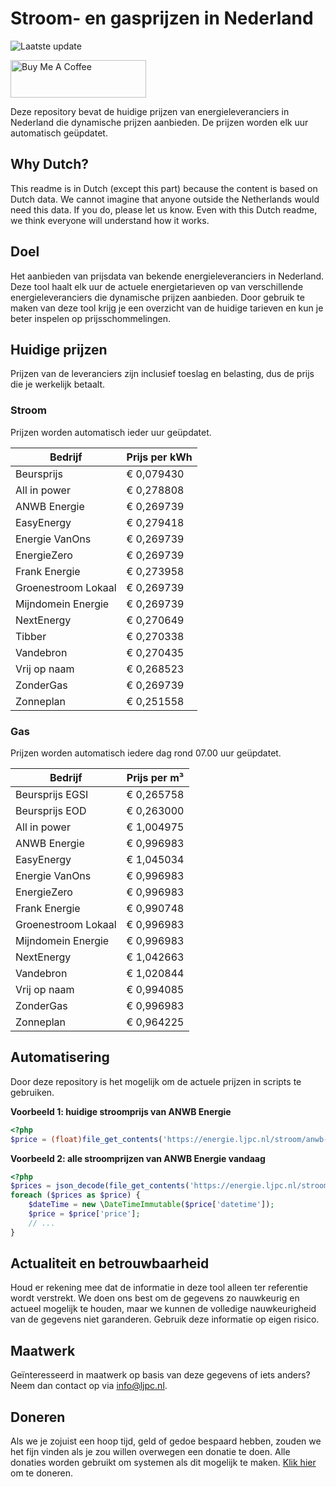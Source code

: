 # Stroom- en gasprijzen in Nederland

![Laatste update](https://img.shields.io/badge/laatste%20update-2023--06--10%2006%3A00%20CET-brightgreen)

<a href="https://www.buymeacoffee.com/Lars-" target="_blank"><img src="https://cdn.buymeacoffee.com/buttons/v2/default-orange.png" alt="Buy Me A Coffee" height="60" style="height: 60px !important;width: 217px !important;" ></a>

Deze repository bevat de huidige prijzen van energieleveranciers in Nederland die dynamische prijzen aanbieden. De prijzen worden elk uur automatisch geüpdatet.

## Why Dutch?

This readme is in Dutch (except this part) because the content is based on Dutch data. We cannot imagine that anyone outside the Netherlands would need this data. If you do, please let us know. Even with this Dutch readme, we think
everyone will understand how it works.

## Doel

Het aanbieden van prijsdata van bekende energieleveranciers in Nederland. Deze tool haalt elk uur de actuele energietarieven op van verschillende energieleveranciers die dynamische prijzen aanbieden. Door gebruik te maken van deze tool
krijg je een overzicht van de huidige tarieven en kun je beter inspelen op prijsschommelingen.

## Huidige prijzen

Prijzen van de leveranciers zijn inclusief toeslag en belasting, dus de prijs die je werkelijk betaalt.

### Stroom

Prijzen worden automatisch ieder uur geüpdatet.

 Bedrijf | Prijs per kWh 
---------|---------------
Beursprijs | € 0,079430
All in power | € 0,278808
ANWB Energie | € 0,269739
EasyEnergy | € 0,279418
Energie VanOns | € 0,269739
EnergieZero | € 0,269739
Frank Energie | € 0,273958
Groenestroom Lokaal | € 0,269739
Mijndomein Energie | € 0,269739
NextEnergy | € 0,270649
Tibber | € 0,270338
Vandebron | € 0,270435
Vrij op naam | € 0,268523
ZonderGas | € 0,269739
Zonneplan | € 0,251558


### Gas

Prijzen worden automatisch iedere dag rond 07.00 uur geüpdatet.

 Bedrijf | Prijs per m³ 
---------|--------------
Beursprijs EGSI | € 0,265758
Beursprijs EOD | € 0,263000
All in power | € 1,004975
ANWB Energie | € 0,996983
EasyEnergy | € 1,045034
Energie VanOns | € 0,996983
EnergieZero | € 0,996983
Frank Energie | € 0,990748
Groenestroom Lokaal | € 0,996983
Mijndomein Energie | € 0,996983
NextEnergy | € 1,042663
Vandebron | € 1,020844
Vrij op naam | € 0,994085
ZonderGas | € 0,996983
Zonneplan | € 0,964225


## Automatisering

Door deze repository is het mogelijk om de actuele prijzen in scripts te gebruiken.

**Voorbeeld 1: huidige stroomprijs van ANWB Energie**

```php
<?php
$price = (float)file_get_contents('https://energie.ljpc.nl/stroom/anwb-energie-nu.txt');

```

**Voorbeeld 2: alle stroomprijzen van ANWB Energie vandaag**

```php
<?php
$prices = json_decode(file_get_contents('https://energie.ljpc.nl/stroom/all-in-power-vandaag.json'),true);
foreach ($prices as $price) {
    $dateTime = new \DateTimeImmutable($price['datetime']);
    $price = $price['price'];
    // ...
}
```

## Actualiteit en betrouwbaarheid

Houd er rekening mee dat de informatie in deze tool alleen ter referentie wordt verstrekt. We doen ons best om de gegevens zo nauwkeurig en actueel mogelijk te houden, maar we kunnen de volledige nauwkeurigheid van de gegevens niet
garanderen. Gebruik deze informatie op eigen risico.

## Maatwerk

Geïnteresseerd in maatwerk op basis van deze gegevens of iets anders? Neem dan contact op
via [info@ljpc.nl](mailto:info@ljpc.nl?subject=Energie%20prijzen).

## Doneren

Als we je zojuist een hoop tijd, geld of gedoe bespaard hebben, zouden we het fijn vinden als je zou willen overwegen een
donatie te doen. Alle donaties worden gebruikt om systemen als dit mogelijk te
maken. [Klik hier](https://www.buymeacoffee.com/Lars-) om te doneren.
